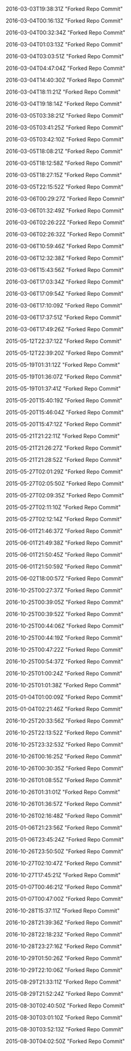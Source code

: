2016-03-03T19:38:31Z "Forked Repo Commit"

2016-03-04T00:16:13Z "Forked Repo Commit"

2016-03-04T00:32:34Z "Forked Repo Commit"

2016-03-04T01:03:13Z "Forked Repo Commit"

2016-03-04T03:03:51Z "Forked Repo Commit"

2016-03-04T04:47:04Z "Forked Repo Commit"

2016-03-04T14:40:30Z "Forked Repo Commit"

2016-03-04T18:11:21Z "Forked Repo Commit"

2016-03-04T19:18:14Z "Forked Repo Commit"

2016-03-05T03:38:21Z "Forked Repo Commit"

2016-03-05T03:41:25Z "Forked Repo Commit"

2016-03-05T03:42:10Z "Forked Repo Commit"

2016-03-05T18:08:21Z "Forked Repo Commit"

2016-03-05T18:12:58Z "Forked Repo Commit"

2016-03-05T18:27:15Z "Forked Repo Commit"

2016-03-05T22:15:52Z "Forked Repo Commit"

2016-03-06T00:29:27Z "Forked Repo Commit"

2016-03-06T01:32:49Z "Forked Repo Commit"

2016-03-06T02:26:22Z "Forked Repo Commit"

2016-03-06T02:26:32Z "Forked Repo Commit"

2016-03-06T10:59:46Z "Forked Repo Commit"

2016-03-06T12:32:38Z "Forked Repo Commit"

2016-03-06T15:43:56Z "Forked Repo Commit"

2016-03-06T17:03:34Z "Forked Repo Commit"

2016-03-06T17:09:54Z "Forked Repo Commit"

2016-03-06T17:10:09Z "Forked Repo Commit"

2016-03-06T17:37:51Z "Forked Repo Commit"

2016-03-06T17:49:26Z "Forked Repo Commit"

2015-05-12T22:37:12Z "Forked Repo Commit"

2015-05-12T22:39:20Z "Forked Repo Commit"

2015-05-19T01:31:12Z "Forked Repo Commit"

2015-05-19T01:36:07Z "Forked Repo Commit"

2015-05-19T01:37:41Z "Forked Repo Commit"

2015-05-20T15:40:19Z "Forked Repo Commit"

2015-05-20T15:46:04Z "Forked Repo Commit"

2015-05-20T15:47:12Z "Forked Repo Commit"

2015-05-21T21:22:11Z "Forked Repo Commit"

2015-05-21T21:26:27Z "Forked Repo Commit"

2015-05-21T21:28:52Z "Forked Repo Commit"

2015-05-27T02:01:29Z "Forked Repo Commit"

2015-05-27T02:05:50Z "Forked Repo Commit"

2015-05-27T02:09:35Z "Forked Repo Commit"

2015-05-27T02:11:10Z "Forked Repo Commit"

2015-05-27T02:12:14Z "Forked Repo Commit"

2015-06-01T21:46:37Z "Forked Repo Commit"

2015-06-01T21:49:38Z "Forked Repo Commit"

2015-06-01T21:50:45Z "Forked Repo Commit"

2015-06-01T21:50:59Z "Forked Repo Commit"

2015-06-02T18:00:57Z "Forked Repo Commit"

2016-10-25T00:27:37Z "Forked Repo Commit"

2016-10-25T00:39:05Z "Forked Repo Commit"

2016-10-25T00:39:52Z "Forked Repo Commit"

2016-10-25T00:44:06Z "Forked Repo Commit"

2016-10-25T00:44:19Z "Forked Repo Commit"

2016-10-25T00:47:22Z "Forked Repo Commit"

2016-10-25T00:54:37Z "Forked Repo Commit"

2016-10-25T01:00:24Z "Forked Repo Commit"

2016-10-25T01:01:38Z "Forked Repo Commit"

2015-01-04T01:00:09Z "Forked Repo Commit"

2015-01-04T02:21:46Z "Forked Repo Commit"

2016-10-25T20:33:56Z "Forked Repo Commit"

2016-10-25T22:13:52Z "Forked Repo Commit"

2016-10-25T23:32:53Z "Forked Repo Commit"

2016-10-26T00:16:25Z "Forked Repo Commit"

2016-10-26T00:30:35Z "Forked Repo Commit"

2016-10-26T01:08:55Z "Forked Repo Commit"

2016-10-26T01:31:01Z "Forked Repo Commit"

2016-10-26T01:36:57Z "Forked Repo Commit"

2016-10-26T02:16:48Z "Forked Repo Commit"

2015-01-06T21:23:56Z "Forked Repo Commit"

2015-01-06T23:45:24Z "Forked Repo Commit"

2016-10-26T23:50:50Z "Forked Repo Commit"

2016-10-27T02:10:47Z "Forked Repo Commit"

2016-10-27T17:45:21Z "Forked Repo Commit"

2015-01-07T00:46:21Z "Forked Repo Commit"

2015-01-07T00:47:00Z "Forked Repo Commit"

2016-10-28T15:37:11Z "Forked Repo Commit"

2016-10-28T21:39:36Z "Forked Repo Commit"

2016-10-28T22:18:23Z "Forked Repo Commit"

2016-10-28T23:27:16Z "Forked Repo Commit"

2016-10-29T01:50:26Z "Forked Repo Commit"

2016-10-29T22:10:06Z "Forked Repo Commit"

2015-08-29T21:33:11Z "Forked Repo Commit"

2015-08-29T21:52:24Z "Forked Repo Commit"

2015-08-30T02:40:50Z "Forked Repo Commit"

2015-08-30T03:01:10Z "Forked Repo Commit"

2015-08-30T03:52:13Z "Forked Repo Commit"

2015-08-30T04:02:50Z "Forked Repo Commit"

